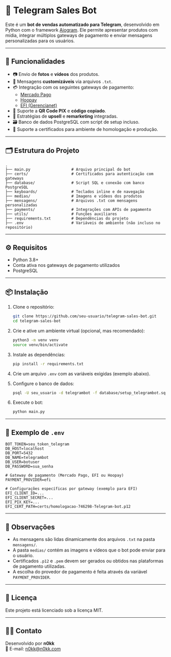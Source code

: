 # 🤖 Telegram Sales Bot

Este é um **bot de vendas automatizado para Telegram**, desenvolvido em Python com o framework [Aiogram](https://docs.aiogram.dev/). Ele permite apresentar produtos com mídia, integrar múltiplos gateways de pagamento e enviar mensagens personalizadas para os usuários.

---

## 🚀 Funcionalidades

- 📷 Envio de **fotos** e **vídeos** dos produtos.
- 💬 Mensagens **customizáveis** via arquivos `.txt`.
- 💳 Integração com os seguintes gateways de pagamento:
  - [Mercado Pago](https://www.mercadopago.com.br/)
  - [Hoopay](https://www.hoopay.com.br/)
  - [EFI (Gerencianet)](https://efipay.com.br/)
- 🧾 Suporte a **QR Code PIX** e **código copiado**.
- 🔁 Estratégias de **upsell** e **remarketing** integradas.
- 🗃 Banco de dados PostgreSQL com script de setup incluso.
- 🔐 Suporte a certificados para ambiente de homologação e produção.

---

## 🗂 Estrutura do Projeto

```
.
├── main.py                  # Arquivo principal do bot
├── certs/                   # Certificados para autenticação com gateways
├── database/                # Script SQL e conexão com banco PostgreSQL
├── keyboards/               # Teclados inline e de navegação
├── medias/                  # Imagens e vídeos dos produtos
├── mensagens/               # Arquivos .txt com mensagens personalizadas
├── payments/                # Integrações com APIs de pagamento
├── utils/                   # Funções auxiliares
├── requirements.txt         # Dependências do projeto
├── .env                     # Variáveis de ambiente (não incluso no repositório)
```

---

## ⚙️ Requisitos

- Python 3.8+
- Conta ativa nos gateways de pagamento utilizados
- PostgreSQL

---

## 📦 Instalação

1. Clone o repositório:
   ```bash
   git clone https://github.com/seu-usuario/telegram-sales-bot.git
   cd telegram-sales-bot
   ```

2. Crie e ative um ambiente virtual (opcional, mas recomendado):
   ```bash
   python3 -m venv venv
   source venv/bin/activate
   ```

3. Instale as dependências:
   ```bash
   pip install -r requirements.txt
   ```

4. Crie um arquivo `.env` com as variáveis exigidas (exemplo abaixo).

5. Configure o banco de dados:
   ```bash
   psql -U seu_usuario -d telegrambot -f database/setup_telegrambot.sql
   ```

6. Execute o bot:
   ```bash
   python main.py
   ```

---

## 🔐 Exemplo de `.env`

```dotenv
BOT_TOKEN=seu_token_telegram
DB_HOST=localhost
DB_PORT=5432
DB_NAME=telegrambot
DB_USER=botuser
DB_PASSWORD=sua_senha

# Gateway de pagamento (Mercado Pago, EFI ou Hoopay)
PAYMENT_PROVIDER=efi

# Configurações específicas por gateway (exemplo para EFI)
EFI_CLIENT_ID=...
EFI_CLIENT_SECRET=...
EFI_PIX_KEY=...
EFI_CERT_PATH=certs/homologacao-746298-Telegram-bot.p12
```

---

## 🧠 Observações

- As mensagens são lidas dinamicamente dos arquivos `.txt` na pasta `mensagens/`.
- A pasta `medias/` contém as imagens e vídeos que o bot pode enviar para o usuário.
- Certificados `.p12` e `.pem` devem ser gerados ou obtidos nas plataformas de pagamento utilizadas.
- A escolha do provedor de pagamento é feita através da variável `PAYMENT_PROVIDER`.

---

## 📄 Licença

Este projeto está licenciado sob a licença MIT.

---

## 🙋‍♂️ Contato

Desenvolvido por **n0kk**  
📧 E-mail: n0kk@n0kk.com
